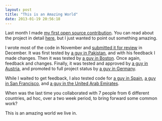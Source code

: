 ```yaml
---
layout: post
title: "This is an Amazing World"
date: 2013-01-19 20:56:18
---
```


Last month I made <a href="http://drupal.org/project/writer" target="_blank" title="Writer: A Blogging Theme for Developers">my first open source contribution</a>. You can read about the project in detail <a href="http://writer.bryanbraun.com/blog/introducing-writer" target="_blank" title="Introducing Writer">here</a>, but I just wanted to point out something amazing.

I wrote most of the code in November and [submitted it for review][1] in December. It was first tested by <a href="http://drupal.org/user/2225984" target="_blank">a guy in Pakistan</a>, and with his feedback I made changes. Then it was tested by <a href="http://drupal.org/user/207723" target="_blank">a guy in Boston</a>. Once again, feedback and changes. Finally, it was tested and approved by <a href="http://drupal.org/user/262198" target="_blank">a guy in Austria</a>, and promoted to full project status by <a href="http://drupal.org/user/36942" target="_blank">a guy in Germany</a>.

 [1]: https://www.drupal.org/node/1866938

While I waited to get feedback, I also tested code for <a href="http://drupal.org/user/699418" target="_blank">a guy in Spain</a>, [a guy in San Francisco][2], and [a guy in the United Arab Emirates][3].

 [2]: http://drupal.org/user/261840
 [3]: http://drupal.org/user/2380240

When was the last time you collaborated with 7 people from 6 different countries, ad hoc, over a two week period, to bring forward some common work?

This is an amazing world we live in.